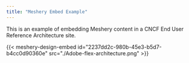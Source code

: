 ```yaml
---
title: "Meshery Embed Example"
---
```


This is an example of embedding Meshery content in a CNCF End User Reference Architecture site.


{{< meshery-design-embed id="2237dd2c-980b-45e3-b5d7-b4cc0d90360e" src="./Adobe-flex-architecture.png" >}}
